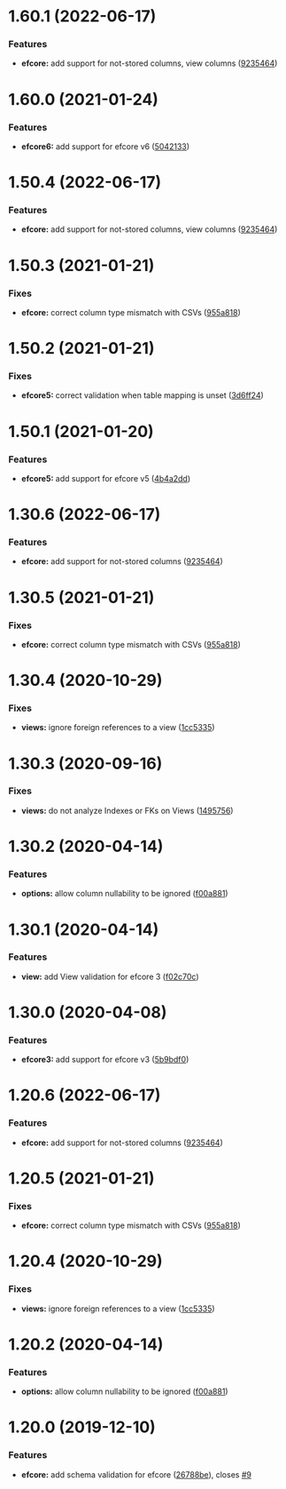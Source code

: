 # 1.60.1 (2022-06-17)


### Features

* **efcore:** add support for not-stored columns, view columns ([9235464](https://github.com/aranasoft/cobweb/commit/9235464cb4b5bea1707d802a948baf724e0f26a6))



# 1.60.0 (2021-01-24)


### Features

* **efcore6:** add support for efcore v6 ([5042133](https://github.com/aranasoft/cobweb/commit/50421337eccae886d724194870ae49522589b656))



# 1.50.4 (2022-06-17)


### Features

* **efcore:** add support for not-stored columns, view columns ([9235464](https://github.com/aranasoft/cobweb/commit/9235464cb4b5bea1707d802a948baf724e0f26a6))



# 1.50.3 (2021-01-21)


### Fixes

* **efcore:** correct column type mismatch with CSVs ([955a818](https://github.com/aranasoft/cobweb/commit/955a818e7fb2869f2c0c99d6c9b8fb9e1b872222))



# 1.50.2 (2021-01-21)


### Fixes

* **efcore5:** correct validation when table mapping is unset ([3d6ff24](https://github.com/aranasoft/cobweb/commit/3d6ff24dd8e09cf6a4668c32e50bb53a83b23725))



# 1.50.1 (2021-01-20)


### Features

* **efcore5:** add support for efcore v5 ([4b4a2dd](https://github.com/aranasoft/cobweb/commit/4b4a2dd9d3df7251afec48afc026315ac437defa))



# 1.30.6 (2022-06-17)


### Features

* **efcore:** add support for not-stored columns ([9235464](https://github.com/aranasoft/cobweb/commit/9235464cb4b5bea1707d802a948baf724e0f26a6))



# 1.30.5 (2021-01-21)


### Fixes

* **efcore:** correct column type mismatch with CSVs ([955a818](https://github.com/aranasoft/cobweb/commit/955a818e7fb2869f2c0c99d6c9b8fb9e1b872222))



# 1.30.4 (2020-10-29)


### Fixes

* **views:** ignore foreign references to a view ([1cc5335](https://github.com/aranasoft/cobweb/commit/1cc53353576014f996a3bc1327a58ed022e66cab))



# 1.30.3 (2020-09-16)


### Fixes

* **views:** do not analyze Indexes or FKs on Views ([1495756](https://github.com/aranasoft/cobweb/commit/1495756e15a7f6ad392ae279be80e9157fa50fbd))



# 1.30.2 (2020-04-14)


### Features

* **options:** allow column nullability to be ignored ([f00a881](https://github.com/aranasoft/cobweb/commit/f00a8814294ecfbc4e8c00e0b8b05ac7f6f6003e))


# 1.30.1 (2020-04-14)


### Features

* **view:** add View validation for efcore 3 ([f02c70c](https://github.com/aranasoft/cobweb/commit/f02c70cd734f47b6b0a3c23b126e86ebf9c1aa4e))



# 1.30.0 (2020-04-08)


### Features

* **efcore3:** add support for efcore v3 ([5b9bdf0](https://github.com/aranasoft/cobweb/commit/5b9bdf0be1d059a2cf7a2408bc146cff5cb1bae1))



# 1.20.6 (2022-06-17)


### Features

* **efcore:** add support for not-stored columns ([9235464](https://github.com/aranasoft/cobweb/commit/9235464cb4b5bea1707d802a948baf724e0f26a6))



# 1.20.5 (2021-01-21)


### Fixes

* **efcore:** correct column type mismatch with CSVs ([955a818](https://github.com/aranasoft/cobweb/commit/955a818e7fb2869f2c0c99d6c9b8fb9e1b872222))



# 1.20.4 (2020-10-29)


### Fixes

* **views:** ignore foreign references to a view ([1cc5335](https://github.com/aranasoft/cobweb/commit/1cc53353576014f996a3bc1327a58ed022e66cab))



# 1.20.2 (2020-04-14)


### Features

* **options:** allow column nullability to be ignored ([f00a881](https://github.com/aranasoft/cobweb/commit/f00a8814294ecfbc4e8c00e0b8b05ac7f6f6003e))



# 1.20.0 (2019-12-10)


### Features

* **efcore:** add schema validation for efcore ([26788be](https://github.com/aranasoft/cobweb/commit/26788be26b2cdf6400f70a113501ac422aa4f12a)), closes [#9](https://github.com/aranasoft/cobweb/issues/9)



